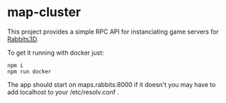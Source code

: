 # map-cluster
This project provides a simple RPC API for instanciating game servers for [Rabbits3D](https://github.com/Gzopel/rabbits3d-client/).

To get it running with docker just:
```
npm i
npm run docker
```
The app should start on maps.rabbits:8000 if it doesn't you may have to add localhost to your /etc/resolv.conf .
